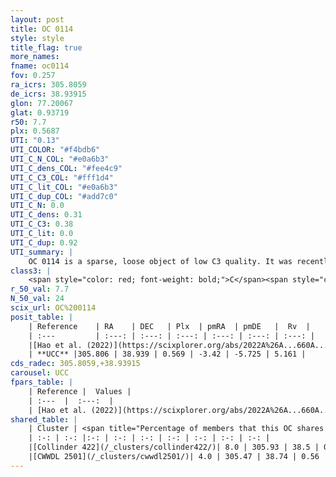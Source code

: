 ```yaml
---
layout: post
title: OC 0114
style: style
title_flag: true
more_names: 
fname: oc0114
fov: 0.257
ra_icrs: 305.8059
de_icrs: 38.93915
glon: 77.20067
glat: 0.93719
r50: 7.7
plx: 0.5687
UTI: "0.13"
UTI_COLOR: "#f4bdb6"
UTI_C_N_COL: "#e0a6b3"
UTI_C_dens_COL: "#fee4c9"
UTI_C_C3_COL: "#fff1d4"
UTI_C_lit_COL: "#e0a6b3"
UTI_C_dup_COL: "#add7c0"
UTI_C_N: 0.0
UTI_C_dens: 0.31
UTI_C_C3: 0.38
UTI_C_lit: 0.0
UTI_C_dup: 0.92
UTI_summary: |
    OC 0114 is a sparse, loose object of low C3 quality. It was recently reported in the literature.<br><br>This is very likely a unique object, which shares a very small percentage of members with at least one previously reported entry.<br><br><span style="color: #99180f; font-weight: bold;">Warning: </span>contains less than 25 stars with <i>P>0.5</i> estimated.
class3: |
    <span style="color: red; font-weight: bold;">C</span><span style="color: #FFC300; font-weight: bold;">B</span>
r_50_val: 7.7
N_50_val: 24
scix_url: OC%200114
posit_table: |
    | Reference    | RA    | DEC   | Plx  | pmRA  | pmDE   |  Rv  |
    | :---         | :---: | :---: | :---: | :---: | :---: | :---: |
    |[Hao et al. (2022)](https://scixplorer.org/abs/2022A%26A...660A...4H) | 305.944 | 39.055 | 0.557 | -3.439 | -5.765 | -- |
    | **UCC** |305.806 | 38.939 | 0.569 | -3.42 | -5.725 | 5.161 | 
cds_radec: 305.8059,+38.93915
carousel: UCC
fpars_table: |
    | Reference |  Values |
    | :---  |  :---:  |
    | [Hao et al. (2022)](https://scixplorer.org/abs/2022A%26A...660A...4H) | `AG=3.42, age=6.7, Z=0.018` |
shared_table: |
    | Cluster | <span title="Percentage of members that this OC shares with the ones listed">%</span>   | RA   | DEC   | Plx   | pmRA  | pmDE  | Rv | UTI |
    | :-: | :-: |:-: | :-: | :-: | :-: | :-: | :-: | :-: |
    |[Collinder 422](/_clusters/collinder422/)| 8.0 | 305.93 | 38.5 | 0.56 | -3.42 | -5.79 | -21.9 |0.95 |
    |[CWWDL 2501](/_clusters/cwwdl2501/)| 4.0 | 305.47 | 38.74 | 0.56 | -3.28 | -5.68 | -- |0.04 |
---
```

